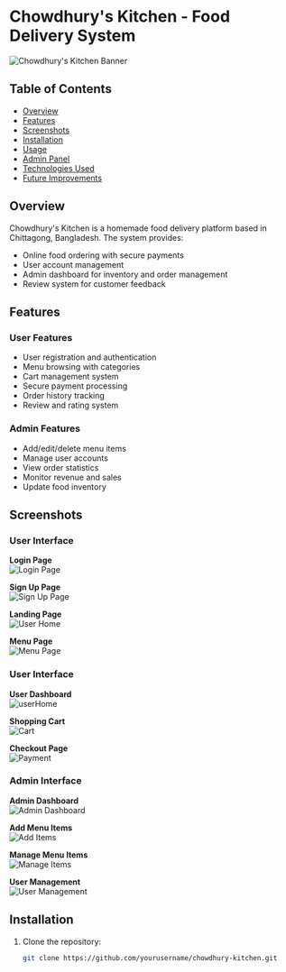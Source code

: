# Chowdhury's Kitchen - Food Delivery System

![Chowdhury's Kitchen Banner](https://via.placeholder.com/800x200?text=Chowdhury's+Kitchen+Banner)

## Table of Contents
- [Overview](#overview)
- [Features](#features)
- [Screenshots](#screenshots)
- [Installation](#installation)
- [Usage](#usage)
- [Admin Panel](#admin-panel)
- [Technologies Used](#technologies-used)
- [Future Improvements](#future-improvements)

## Overview
Chowdhury's Kitchen is a homemade food delivery platform based in Chittagong, Bangladesh. The system provides:
- Online food ordering with secure payments
- User account management
- Admin dashboard for inventory and order management
- Review system for customer feedback

## Features

### User Features
- User registration and authentication
- Menu browsing with categories
- Cart management system
- Secure payment processing
- Order history tracking
- Review and rating system

### Admin Features
- Add/edit/delete menu items
- Manage user accounts
- View order statistics
- Monitor revenue and sales
- Update food inventory

## Screenshots

### User Interface

**Login Page**  
![Login Page](https://i.ibb.co.com/4QywkBV/login.png)

**Sign Up Page**  
![Sign Up Page](https://i.ibb.co.com/W4Vk87YY/signUp.png)

**Landing Page**  
![User Home](https://i.ibb.co.com/Y7dRsSkp/Home1.jpg)

**Menu Page**  
![Menu Page](https://i.ibb.co.com/XkdLN1cp/Menu1.jpg)

### User Interface

**User Dashboard**   
![userHome](https://i.ibb.co.com/hqkZYXn/userHome.png)

**Shopping Cart**  
![Cart](https://i.ibb.co.com/S4SDHjjd/MyCart.png)

**Checkout Page**  
![Payment](https://i.ibb.co.com/xtCR3ccQ/Payment.png)

### Admin Interface

**Admin Dashboard**  
![Admin Dashboard](https://i.ibb.co.com/v5929mM/admin-Home.png)

**Add Menu Items**  
![Add Items](https://i.ibb.co.com/Y4gFqR8w/AddItems.png)

**Manage Menu Items**  
![Manage Items](https://i.ibb.co.com/NdM2XSjs/Manage-Items.png)

**User Management**  
![User Management](https://i.ibb.co.com/67N6WbpD/AllUsers.png)

## Installation
1. Clone the repository:
   ```bash
   git clone https://github.com/yourusername/chowdhury-kitchen.git